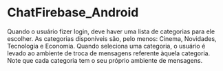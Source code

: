# ChatFirebase_Android


Quando o usuário fizer login, deve haver uma lista de categorias para ele escolher.
As categorias disponíveis são, pelo menos: Cinema, Novidades, Tecnologia e Economia.
Quando seleciona uma categoria, o usuário é levado ao ambiente de troca de mensagens 
referente àquela categoria. Note que cada categoria tem o seu próprio ambiente de mensagens.
